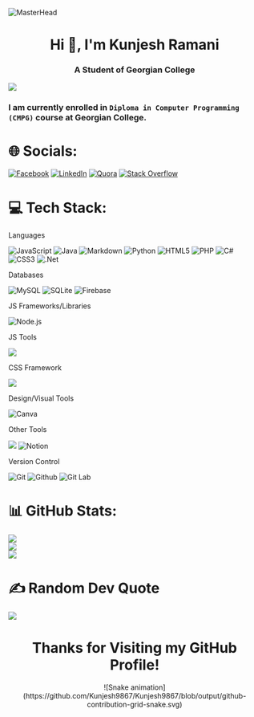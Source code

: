 ![MasterHead](https://user-images.githubusercontent.com/99876749/204871672-98eeac12-1d33-4f4a-9aa3-c0d820b6d942.gif)
<h1 align="center"><b>Hi 👋, I'm Kunjesh Ramani</b></h1>

<h3 align="center"><b>A Student of Georgian College</b></h3>

[![](https://visitcount.itsvg.in/api?id=Kunjesh9867&icon=1&color=5)](https://visitcount.itsvg.in)<br>
### I am currently enrolled in **<code>Diploma in Computer Programming (CMPG)</code>** course at Georgian College.

# 🌐 Socials:
[![Facebook](https://img.shields.io/badge/Facebook-%231877F2.svg?logo=Facebook&logoColor=white)](https://www.facebook.com/kunjesh.ramani.1) [![LinkedIn](https://img.shields.io/badge/LinkedIn-%230077B5.svg?logo=linkedin&logoColor=white)](https://www.linkedin.com/in/kunjesh-ramani-989a27206/) [![Quora](https://img.shields.io/badge/Quora-%23B92B27.svg?logo=Quora&logoColor=white)](https://www.quora.com/profile/Kunjesh-Ramani-1) [![Stack Overflow](https://img.shields.io/badge/-Stackoverflow-FE7A16?logo=stack-overflow&logoColor=white)](https://stackoverflow.com/users/16986113) 

<!--[![Instagram](https://img.shields.io/badge/Instagram-%23E4405F.svg?logo=Instagram&logoColor=white)](https://www.instagram.com/kunjesh_kkr/)-->


# 💻 Tech Stack:
Languages 

![JavaScript](https://img.shields.io/badge/JavaScript-F7DF1E.svg?style=for-the-badge&logo=JavaScript&logoColor=black) ![Java](https://img.shields.io/badge/java-%23ED8B00.svg?style=for-the-badge&logo=java&logoColor=white) ![Markdown](https://img.shields.io/badge/markdown-%23000000.svg?style=for-the-badge&logo=markdown&logoColor=white) ![Python](https://img.shields.io/badge/python-3670A0?style=for-the-badge&logo=python&logoColor=ffdd54) ![HTML5](https://img.shields.io/badge/html5-%23E34F26.svg?style=for-the-badge&logo=html5&logoColor=white) ![PHP](https://img.shields.io/badge/php-%23777BB4.svg?style=for-the-badge&logo=php&logoColor=white) ![C#](https://img.shields.io/badge/c%23-%23239120.svg?style=for-the-badge&logo=c-sharp&logoColor=white) ![CSS3](https://img.shields.io/badge/css3-%231572B6.svg?style=for-the-badge&logo=css3&logoColor=white) ![.Net](https://img.shields.io/badge/.NET-5C2D91?style=for-the-badge&logo=.net&logoColor=white)

Databases

![MySQL](https://img.shields.io/badge/mysql-%2300f.svg?style=for-the-badge&logo=mysql&logoColor=white) ![SQLite](https://img.shields.io/badge/sqlite-%2307405e.svg?style=for-the-badge&logo=sqlite&logoColor=white) ![Firebase](https://img.shields.io/badge/firebase-%23039BE5.svg?style=for-the-badge&logo=firebase)
<!--MS SQL-->

JS Frameworks/Libraries

![Node.js](https://img.shields.io/badge/Node.js-339933.svg?style=for-the-badge&logo=nodedotjs&logoColor=white)


JS Tools

![](https://img.shields.io/badge/Babel-F9DC3E.svg?style=for-the-badge&logo=Babel&logoColor=black)
<!--Prettier-->

CSS Framework

![](https://img.shields.io/badge/Bootstrap-7952B3.svg?style=for-the-badge&logo=Bootstrap&logoColor=white)

Design/Visual Tools

![Canva](https://img.shields.io/badge/Canva-%2300C4CC.svg?style=for-the-badge&logo=Canva&logoColor=white)

Other Tools

![](https://img.shields.io/badge/Visual%20Studio%20Code-0078d7.svg?style=for-the-badge&logo=visual-studio-code&logoColor=white)
![Notion](https://img.shields.io/badge/Notion-%23000000.svg?style=for-the-badge&logo=notion&logoColor=white)


Version Control

![Git](https://img.shields.io/badge/GIT-E44C30?style=for-the-badge&logo=git&logoColor=white)
![Github](https://img.shields.io/badge/GitHub-100000?style=for-the-badge&logo=github&logoColor=white)
![Git Lab](https://img.shields.io/badge/GitLab-FC6D26.svg?style=for-the-badge&logo=GitLab&logoColor=white)
<!--BitBucket-->





# 📊 GitHub Stats:
![](https://github-readme-stats.vercel.app/api?username=Kunjesh9867&theme=radical&hide_border=true&include_all_commits=true&count_private=true)<br/>
![](https://github-readme-streak-stats.herokuapp.com/?user=Kunjesh9867&theme=radical&hide_border=true)<br>
![](https://github-readme-stats.vercel.app/api/top-langs/?username=Kunjesh9867&theme=radical&hide_border=true&include_all_commits=false&count_private=false&layout=compact)




# ✍️ Random Dev Quote
![](https://quotes-github-readme.vercel.app/api?type=vertical&theme=radical)

<h1 align="center">Thanks for Visiting my GitHub Profile!</h1>
<p align="center">
<!-- <img src="https://github.com/Kunjesh9867/Kunjesh9867/blob/output/github-contribution-grid-snake.gif"> -->
  ![Snake animation](https://github.com/Kunjesh9867/Kunjesh9867/blob/output/github-contribution-grid-snake.svg)
</p>
